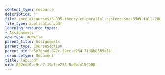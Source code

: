 ```yaml
---
content_type: resource
description: ''
file: /media/courses/6-895-theory-of-parallel-systems-sma-5509-fall-2003/862ed10b9ca719e6e2755c6bfd156908_lab1.pdf
file_type: application/pdf
learning_resource_types:
- Assignments
ocw_type: OCWFile
parent_title: Assignments
parent_type: CourseSection
parent_uid: a5e7eb4d-872c-29ee-e254-71d8b8569e10
resourcetype: Document
title: lab1.pdf
uid: 862ed10b-9ca7-19e6-e275-5c6bfd156908
---
```

